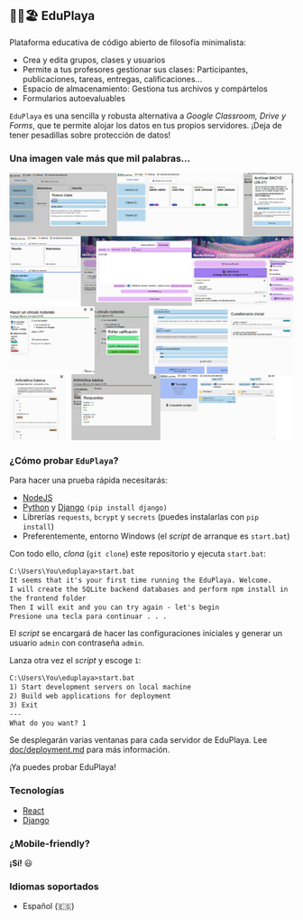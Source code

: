 ## 📘🌴🏖️ EduPlaya

Plataforma educativa de código abierto de filosofía minimalista:

- Crea y edita grupos, clases y usuarios
- Permite a tus profesores gestionar sus clases: Participantes, publicaciones, tareas, entregas, calificaciones...
- Espacio de almacenamiento: Gestiona tus archivos y compártelos
- Formularios autoevaluables

`EduPlaya` es una sencilla y robusta alternativa a _Google Classroom, Drive y Forms_, que te permite alojar los datos en tus propios servidores. ¡Deja de tener pesadillas sobre protección de datos!

### Una imagen vale más que mil palabras...

![](doc/preview.png)

### ¿Cómo probar `EduPlaya`?

Para hacer una prueba rápida necesitarás:

* [NodeJS](https://nodejs.org/en/download)
* [Python](https://www.python.org/downloads/) y [Django](https://docs.djangoproject.com/en/5.2/topics/install/) `(pip install django)`
* Librerías `requests`, `bcrypt` y `secrets` (puedes instalarlas con `pip install`)
* Preferentemente, entorno Windows (el _script_ de arranque es `start.bat`)

Con todo ello, _clona_ (`git clone`) este repositorio y ejecuta `start.bat`:

```
C:\Users\You\eduplaya>start.bat
It seems that it's your first time running the EduPlaya. Welcome.
I will create the SQLite backend databases and perform npm install in the frontend folder
Then I will exit and you can try again - let's begin
Presione una tecla para continuar . . .
```

El _script_ se encargará de hacer las configuraciones iniciales y generar un usuario `admin` con contraseña `admin`.

Lanza otra vez el _script_ y escoge `1`:

```
C:\Users\You\eduplaya>start.bat
1) Start development servers on local machine
2) Build web applications for deployment
3) Exit
---
What do you want? 1
```

Se desplegarán varias ventanas para cada servidor de EduPlaya. Lee [doc/deployment.md](doc/deployment.md) para más información.

¡Ya puedes probar EduPlaya!

### Tecnologías

- [React](https://react.dev/)
- [Django](https://www.djangoproject.com/)

### ¿Mobile-friendly?

**¡Sí!** :smiley:

### Idiomas soportados

- Español (🇪🇸)

